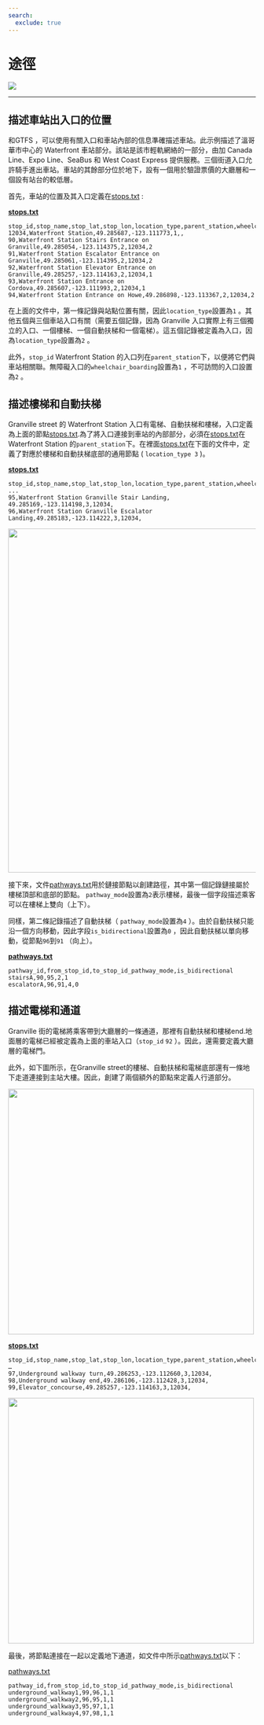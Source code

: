 ```yaml
---
search:
  exclude: true
---
```


# 途徑

<img class="center" src="../../../assets/pathways-visual.jpg">

<hr/>

## 描述車站出入口的位置

和GTFS ，可以使用有關入口和車站內部的信息準確描述車站。此示例描述了溫哥華市中心的 Waterfront 車站部分。該站是該市輕軌網絡的一部分，由加 Canada Line、Expo Line、SeaBus 和 West Coast Express 提供服務。三個街道入口允許騎手進出車站。車站的其餘部分位於地下，設有一個用於驗證票價的大廳層和一個設有站台的較低層。

首先，車站的位置及其入口定義在[stops.txt](../../reference/#pathwaystxt) :

[**stops.txt**](../../reference/#stopstxt)

    stop_id,stop_name,stop_lat,stop_lon,location_type,parent_station,wheelchair_boarding
    12034,Waterfront Station,49.285687,-123.111773,1,,
    90,Waterfront Station Stairs Entrance on Granville,49.285054,-123.114375,2,12034,2
    91,Waterfront Station Escalator Entrance on Granville,49.285061,-123.114395,2,12034,2
    92,Waterfront Station Elevator Entrance on Granville,49.285257,-123.114163,2,12034,1
    93,Waterfront Station Entrance on Cordova,49.285607,-123.111993,2,12034,1
    94,Waterfront Station Entrance on Howe,49.286898,-123.113367,2,12034,2

在上面的文件中，第一條記錄與站點位置有關，因此`location_type`設置為`1` 。其他五個與三個車站入口有關（需要五個記錄，因為 Granville 入口實際上有三個獨立的入口、一個樓梯、一個自動扶梯和一個電梯）。這五個記錄被定義為入口，因為`location_type`設置為`2` 。

此外，`stop_id` Waterfront Station 的入口列在`parent_station`下，以便將它們與車站相關聯。無障礙入口的`wheelchair_boarding`設置為`1` ，不可訪問的入口設置為`2` 。

## 描述樓梯和自動扶梯

Granville street 的 Waterfront Station 入口有電梯、自動扶梯和樓梯，入口定義為上面的節點[stops.txt](../../reference/#stopstxt).為了將入口連接到車站的內部部分，必須在[stops.txt](../../reference/#pathwaystxt)在 Waterfront Station 的`parent_station`下。在裡面[stops.txt](../../reference/#stopstxt)在下面的文件中，定義了對應於樓梯和自動扶梯底部的通用節點 ( `location_type 3` )。

[**stops.txt**](../../reference/#stopstxt)

    stop_id,stop_name,stop_lat,stop_lon,location_type,parent_station,wheelchair_boarding
    ...
    95,Waterfront Station Granville Stair Landing, 49.285169,-123.114198,3,12034,
    96,Waterfront Station Granville Escalator Landing,49.285183,-123.114222,3,12034,

<img class="center" src="../../../assets/pathways.png" width="700px"/>

接下來，文件[pathways.txt](../../reference/#pathwaystxt)用於鏈接節點以創建路徑，其中第一個記錄鏈接屬於樓梯頂部和底部的節點。 `pathway_mode`設置為`2`表示樓梯，最後一個字段描述乘客可以在樓梯上雙向（上下）。

同樣，第二條記錄描述了自動扶梯（ `pathway_mode`設置為`4` ）。由於自動扶梯只能沿一個方向移動，因此字段`is_bidirectional`設置為`0` ，因此自動扶梯以單向移動，從節點`96`到`91` （向上）。

[**pathways.txt**](../../reference/#pathwaystxt)

    pathway_id,from_stop_id,to_stop_id_pathway_mode,is_bidirectional
    stairsA,90,95,2,1
    escalatorA,96,91,4,0

## 描述電梯和通道

Granville 街的電梯將乘客帶到大廳層的一條通道，那裡有自動扶梯和樓梯end.地面層的電梯已經被定義為上面的車站入口（`stop_id` `92` ）。因此，還需要定義大廳層的電梯門。

此外，如下圖所示，在Granville street的樓梯、自動扶梯和電梯底部還有一條地下走道連接到主站大樓。因此，創建了兩個額外的節點來定義人行道部分。

<img class="center" src="../../../assets/pathways-2.png" width="500px"/>

[**stops.txt**](../../reference/#stopstxt)

    stop_id,stop_name,stop_lat,stop_lon,location_type,parent_station,wheelchair_boarding
    …
    97,Underground walkway turn,49.286253,-123.112660,3,12034,
    98,Underground walkway end,49.286106,-123.112428,3,12034,
    99,Elevator_concourse,49.285257,-123.114163,3,12034,

<img class="center" src="../../../assets/pathways-3.png" width="500px"/>

最後，將節點連接在一起以定義地下通道，如文件中所示[pathways.txt](../../reference/#pathwaystxt)以下：

[pathways.txt](../../reference/#pathwaystxt)

    pathway_id,from_stop_id,to_stop_id_pathway_mode,is_bidirectional
    underground_walkway1,99,96,1,1
    underground_walkway2,96,95,1,1
    underground_walkway3,95,97,1,1
    underground_walkway4,97,98,1,1
